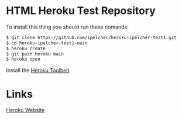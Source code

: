 # HTML Heroku Test Repository

To install this thing you should run these comands:
```sh
$ git clone https://github.com/ipelcher/heroku-ipelcher-test1.git
$ cd heroku-ipelcher-test1-main
$ heroku create
$ git push heroku main
$ heroku open
```
Install the [Heroku Toolbelt](https://toolbelt.heroku.com/).

# Links

[Heroku Website](heroku.com)
